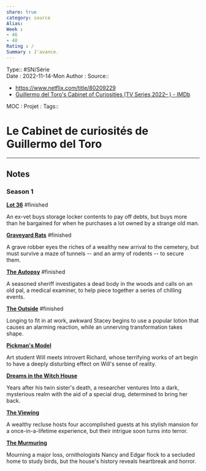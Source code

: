 ```yaml
---
share: true 
category: source
Alias:
Week : 
- 46
- 48
Rating : /
Summary : J'avance.
---
```

Type:: #SN/Série  
Date : 2022-11-14-Mon
Author :
Source:: 
- https://www.netflix.com/title/80209229
- [Guillermo del Toro's Cabinet of Curiosities (TV Series 2022– ) - IMDb](https://www.imdb.com/title/tt8415836/episodes?season=1&ref_=tt_eps_sn_1)

MOC :
Projet : 
Tags::

# Le Cabinet de curiosités de Guillermo del Toro


***

## Notes

### Season 1

**[Lot 36](https://www.imdb.com/title/tt15262246/?ref_=ttep_ep1 "Lot 36")** #finished 

An ex-vet buys storage locker contents to pay off debts, but buys more than he bargained for when he purchases a lot owned by a strange old man.

**[Graveyard Rats](https://www.imdb.com/title/tt15262276/?ref_=ttep_ep2 "Graveyard Rats")** #finished 

A grave robber eyes the riches of a wealthy new arrival to the cemetery, but must survive a maze of tunnels -- and an army of rodents -- to secure them.

**[The Autopsy](https://www.imdb.com/title/tt14920160/?ref_=ttep_ep3 "The Autopsy")** #finished 

A seasoned sheriff investigates a dead body in the woods and calls on an old pal, a medical examiner, to help piece together a series of chilling events.

**[The Outside](https://www.imdb.com/title/tt15262284/?ref_=ttep_ep4 "The Outside")** #finished 

Longing to fit in at work, awkward Stacey begins to use a popular lotion that causes an alarming reaction, while an unnerving transformation takes shape.

**[Pickman's Model](https://www.imdb.com/title/tt15262250/?ref_=ttep_ep5 "Pickman's Model")**

Art student Will meets introvert Richard, whose terrifying works of art begin to have a deeply disturbing effect on Will's sense of reality.

**[Dreams in the Witch House](https://www.imdb.com/title/tt15262264/?ref_=ttep_ep6 "Dreams in the Witch House")**

Years after his twin sister's death, a researcher ventures Into a dark, mysterious realm with the aid of a special drug, determined to bring her back.

**[The Viewing](https://www.imdb.com/title/tt15262254/?ref_=ttep_ep7 "The Viewing")**

A wealthy recluse hosts four accomplished guests at his stylish mansion for a once-in-a-lifetime experience, but their intrigue soon turns into terror.

**[The Murmuring](https://www.imdb.com/title/tt14404632/?ref_=ttep_ep8 "The Murmuring")**

Mourning a major loss, ornithologists Nancy and Edgar flock to a secluded home to study birds, but the house's history reveals heartbreak and horror.
